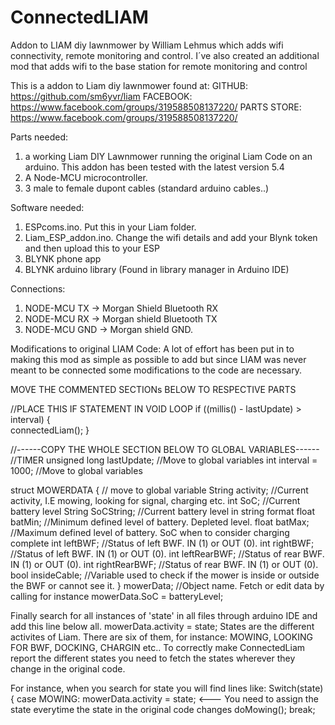 # ConnectedLIAM
Addon to LIAM diy lawnmower by William Lehmus which adds wifi connectivity, remote monitoring and control. 
I´ve also created an additional mod that adds wifi to the base station for remote monitoring and control

This is a addon to Liam diy lawnmower found at:
GITHUB: https://github.com/sm6yvr/liam
FACEBOOK: https://www.facebook.com/groups/319588508137220/
PARTS STORE: https://www.facebook.com/groups/319588508137220/

Parts needed:
1) a working Liam DIY Lawnmower running the original Liam Code on an arduino. This addon has been tested with the latest version 5.4 
2) A Node-MCU microcontroller.
3) 3 male to female dupont cables (standard arduino cables..) 

Software needed:
1) ESPcoms.ino. Put this in your Liam folder.
2) Liam_ESP_addon.ino. Change the wifi details and add your Blynk token and then upload this to your ESP
3) BLYNK phone app
4) BLYNK arduino library (Found in library manager in Arduino IDE)

Connections:
1) NODE-MCU TX -> Morgan Shield Bluetooth RX
2) NODE-MCU RX -> Morgan shield Bluetooth TX
3) NODE-MCU GND -> Morgan shield GND. 

Modifications to original LIAM Code:
A lot of effort has been put in to making this mod as simple as possible to add but
since LIAM was never meant to be connected some modifications to the code are necessary. 

MOVE THE COMMENTED SECTIONs BELOW TO RESPECTIVE PARTS

  //PLACE THIS IF STATEMENT IN VOID LOOP
  if ((millis() - lastUpdate) > interval) {   
  connectedLiam();
  }

  //------COPY THE WHOLE SECTION BELOW TO GLOBAL VARIABLES------
  //TIMER
  unsigned long lastUpdate;           //Move to global variables
  int interval = 1000;                //Move to global variables

  struct MOWERDATA {          // move to global variable
    String activity;          //Current activity, I.E mowing, looking for signal, charging etc.
    int SoC;                  //Current battery level
    String SoCString;         //Current battery level in string format 
    float batMin;             //Minimum defined level of battery. Depleted level.
    float batMax;             //Maximum defined level of battery. SoC when to consider charging complete
    int leftBWF;              //Status of left BWF. IN (1) or OUT (0).
    int rightBWF;             //Status of left BWF. IN (1) or OUT (0).
    int leftRearBWF;          //Status of rear BWF. IN (1) or OUT (0).
    int rightRearBWF;         //Status of rear BWF. IN (1) or OUT (0).
    bool insideCable;         //Variable used to check if the mower is inside or outside the BWF or cannot see it.
  } mowerData;                //Object name. Fetch or edit data by calling for instance mowerData.SoC = batteryLevel;

Finally search for all instances of 'state' in all files through arduino IDE and add this line below all.
mowerData.activity = state;
States are the different activites of Liam. There are six of them, for instance: MOWING, LOOKING FOR BWF, DOCKING, CHARGIN etc..
To correctly make ConnectedLiam report the different states you need to fetch the states wherever they change in the original code.

For instance, when you search for state you will find lines like:
Switch(state) {
 case MOWING:
  mowerData.activity = state;     <--- You need to assign the state everytime the state in the original code changes
  doMowing();
  break;


